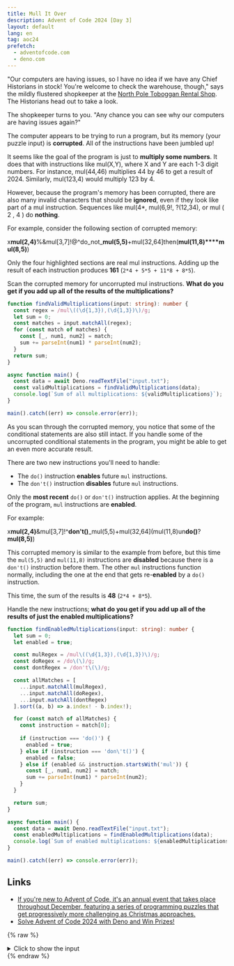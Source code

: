 ```yaml
---
title: Mull It Over
description: Advent of Code 2024 [Day 3]
layout: default
lang: en
tag: aoc24
prefetch:
  - adventofcode.com
  - deno.com
---
```


"Our computers are having issues, so I have no idea if we have any Chief Historians in stock! You're welcome to check the warehouse, though," says the mildly flustered shopkeeper at the [North Pole Toboggan Rental Shop](https://adventofcode.com/2020/day/2). The Historians head out to take a look.

The shopkeeper turns to you. "Any chance you can see why our computers are having issues again?"

The computer appears to be trying to run a program, but its memory (your puzzle input) is **corrupted**. All of the instructions have been jumbled up!

It seems like the goal of the program is just to **multiply some numbers**. It does that with instructions like mul(X,Y), where X and Y are each 1-3 digit numbers. For instance, mul(44,46) multiplies 44 by 46 to get a result of 2024. Similarly, mul(123,4) would multiply 123 by 4.

However, because the program's memory has been corrupted, there are also many invalid characters that should be **ignored**, even if they look like part of a mul instruction. Sequences like mul(4*, mul(6,9!, ?(12,34), or mul ( 2 , 4 ) do **nothing**.

For example, consider the following section of corrupted memory:

x**mul(2,4)**%&mul[3,7]!@^do_not_**mul(5,5)**+mul(32,64]then(**mul(11,8)****mul(8,5)**)

Only the four highlighted sections are real mul instructions. Adding up the result of each instruction produces **161** (`2*4 + 5*5 + 11*8 + 8*5`).

Scan the corrupted memory for uncorrupted mul instructions. **What do you get if you add up all of the results of the multiplications?**

```ts
function findValidMultiplications(input: string): number {
  const regex = /mul\((\d{1,3}),(\d{1,3})\)/g;
  let sum = 0;
  const matches = input.matchAll(regex);
  for (const match of matches) {
    const [_, num1, num2] = match;
    sum += parseInt(num1) * parseInt(num2);
  }
  return sum;
}

async function main() {
  const data = await Deno.readTextFile("input.txt");
  const validMultiplications = findValidMultiplications(data);
  console.log(`Sum of all multiplications: ${validMultiplications}`);
}

main().catch((err) => console.error(err));
```

As you scan through the corrupted memory, you notice that some of the conditional statements are also still intact. If you handle some of the uncorrupted conditional statements in the program, you might be able to get an even more accurate result.

There are two new instructions you'll need to handle:

- The `do()` instruction **enables** future `mul` instructions.
- The `don't()` instruction **disables** future `mul` instructions.

Only the **most recent** `do()` or `don't()` instruction applies. At the beginning of the program, `mul` instructions are **enabled**.

For example:

x**mul(2,4)**&mul[3,7]!^**don't()**_mul(5,5)+mul(32,64](mul(11,8)un**do()**?**mul(8,5)**)

This corrupted memory is similar to the example from before, but this time the `mul(5,5)` and `mul(11,8)` instructions are **disabled** because there is a `don't()` instruction before them. The other `mul` instructions function normally, including the one at the end that gets re-**enabled** by a `do()` instruction.

This time, the sum of the results is **48** (`2*4 + 8*5`).

Handle the new instructions; **what do you get if you add up all of the results of just the enabled multiplications?**

```ts
function findEnabledMultiplications(input: string): number {
  let sum = 0;
  let enabled = true;

  const mulRegex = /mul\((\d{1,3}),(\d{1,3})\)/g;
  const doRegex = /do\(\)/g;
  const dontRegex = /don't\(\)/g;

  const allMatches = [
    ...input.matchAll(mulRegex),
    ...input.matchAll(doRegex),
    ...input.matchAll(dontRegex)
  ].sort((a, b) => a.index! - b.index!);

  for (const match of allMatches) {
    const instruction = match[0];
    
    if (instruction === 'do()') {
      enabled = true;
    } else if (instruction === 'don\'t()') {
      enabled = false;
    } else if (enabled && instruction.startsWith('mul')) {
      const [_, num1, num2] = match;
      sum += parseInt(num1) * parseInt(num2);
    }
  }

  return sum;
}

async function main() {
  const data = await Deno.readTextFile("input.txt");
  const enabledMultiplications = findEnabledMultiplications(data);
  console.log(`Sum of enabled multiplications: ${enabledMultiplications}`);
}

main().catch((err) => console.error(err));
```

## Links

- [If you're new to Advent of Code, it's an annual event that takes place throughout December, featuring a series of programming puzzles that get progressively more challenging as Christmas approaches.](https://adventofcode.com/2024/day/3)
- [Solve Advent of Code 2024 with Deno and Win Prizes!](https://deno.com/blog/advent-of-code-2024)

{% raw %}
<details>
	<summary>Click to show the input</summary>
	<pre>
[why()what()]:!*<)~mul(929,350)({)when()@mul(878,389)}$!? mul(786,950)~when();[(#mul(808,160)mul(659,500)&+?*mul(659,863)~~&:;,>do()(%@from()^!how()how()'@mul(281,23)-^~mul(473,263)}&!?when()~mul(208,697)?^)from()}who()]-where()mul(975,727)?where()'who()&&]how()don't()]',{how())mul(862,420),mul(505,346)mul(150,525)@'~[-,]^who()mul(842,702)# where()who()/*/@-select()don't()what():when()when()how()[what()%(mul(669,360)>@!+&what() ^%mul(285,288)mul(778,743)why()!+?((^;mul(725,987)*where(491,873)+don't():how()what()'(mul(757,125)what()}/where()why()]@don't()select()}(/select()$$when()']mul(494,390)}-who()+mul(182,852)when()#*^mul(144,423))mul(250,580){what()%%where()* mul(870,438)from(431,933)' when()mul(965,381)why()how()@where()<what()what()$@&mul(124,500)(<mul(307,602)!mul(294,55)when()*mul(466,143)$when()+@why()-'what(60,159)@{mul(594,617)/%who()'why()!]who()+mul(590,187)$,,why()<>?from()mul(817,13)$;what(648,988)mul(25,13)[(do()why()when(916,672){?what()*'what())mul(469,12)&!([[how()where()mul(619,597)+]where()&{%)[+mul(734,721)^:&%how()[where()who();mul(725,524))mul(389,895)mul(166,39) )select():mul(655,784)where()]),]who()what()]:who()mul(353,573)>~%^< #what()}mul(522,78)*where()when()^$+&&mul(236,646)!-who()$>from()?%mul(376,189) $''@$ who()mul(300,957)[mul(83,888)mul(107,58)'*<mul(220,142)mul(526,112)$$*who()-{,' )mul(23,943)$who()^mul(338,718)(/'-mul(371,364)from()&)<}why()^ mul(856,727)from()#/mul(360,371)*;/$?#mul(664,647)@)how()[,+%)mul(607,641) *how()@mul(395,603)who()+-~^what()mul(909,984)from())select()what()why()^: #,mul(271,246)from()$$why()^!why()]~^mul(627,532)^(when()mul(229,147)select()+when()what()&from()$do()how()who()#who()mul(516,484)mul(897,791) ,]mul(975,824)from()mul(861,612);where()$why()%&from()%why()when()mul(467,971)*^what()%&$-%?mul(351,45)/mul(404,604)from(78,564)~:mul(821,895)@*<(mul(108,809)why(){^?how()where()who()%^mul(107,714)';who()'+:(*$mul(651,179)%&;mul(421,625)!select(67,621)$-: +mul(190,973) )+'what()how()mul(90what()mul(532,234)~**#?/:mul(178,924)<how():#where(),mul(258,345)(when())!select()}^,mul(590,995)mul(563,305)#)$?<['^what())mul(539,574)'#<&'$who()#mul(493,590)$who()what()mul(574,298)who()who()@:![mul(213,273),how()$from()who()select()why(){;&mulfrom()do() &$%how()[+mul(539,428);mul(289,634)mul(178,932),why()when()what() ^+select()>#mul(535,222)'mul(370,487)>{:::+);select()mul(228,11)mul(961,125)^select()mul(489,332)+/!^#where()select()mul(757,495)*don't();]who()how()mul(814,931)?)how()^^?$when()mul(669,252),]mul(69,754)when(),@select()when()^mul(316,878)how()']mul(772,418)!}why()(,who()mul(186,499){^[where()%$what() select()from()mul(711,645/^mul(517,805)&[why()&~mul(970,867)where()>mul[% select()who()/what() select()?select()mul(739,456)**mul(620,935)-%,where();,what()how() mul(715,502)+when()where()#>mul(635,908)why()what();:mul(30,139)<from()/%mul(832,717)where()!}mul(518,190)mul(760,645),what()<how()+mul(835,464)!'}mul(929,827)select():,'mul(838,387)when()~why()what()(from()#select()mul(147,945)how()+'[^]{&mul(325,147where()why();+^from(173,815)who(): mul(689,161)},$&#{mul(214,950)select()}why()^*mul(165,90)@where()?mul(996,995)'<#&don't()</why()]how()~ '%;mul(347,352)
[from()mul(564,902)mul(515,489)!when()mul*?*where()mul(676,277)mul(243,328)what():/+'mul(845,930)<{^&@why()from(378,555)>{/mul(696,341)$mul(178,75)$,&/]>:why()mul(531,586);;mul(639,746)~select();/$mul(501,62);]mul(796,439)>*<%where():~,*?mulfrom()+}*do()mul(766,409){mul(418,953)where();#from()select()$&what(178,382)mul(435,11)}[mul(398,68!&-<@:<why()where()*'mul(756,293)^where()!&mul(598,25)do()~mul(483,67)mul(116,813))}*@don't()mul(807,2);[-{<!!~@)mul(982,63)how()/*;?[!mul(292,746)where()'!&*mul(20,251)mul(258,348)*mul(570,47)what(720,953){}who())#^:)mul(932,524)how()-mul(939,325)!$mul(174,638)~why(588,329);mul(180,359)mul(627,164)mul(445,389)</why()[where()mul(115,522)mul(516,970)+mul(750,179)mul(393,378)'/][[-mul(400,355)[-}+[mul}*%!:~'^mul(606,611)-why()--<(  mul(637,439>$mul(628,277)mul(570,862)>]what()?<'$mul(624,957)^]mul(946,45)[~why()[from()) ?do()>how(),{+}from()mul(687,919)]why()who()who()how()<%mul(839,726)#*-'@>(~>mul(588,167)@%@when()why()when() #mul(503,12)select() %!;[don't()when(){-]%why()!%+:mul(55,105)@what())mul(349,994)}who()where(424,307)}from()what()mul(991,980)mul(313,17)where()*[+%from()&how()-;mul(118,53)~<!why()from():mul(914,345'[~}mul(276,699)how()who()):how()mul(238,673)$:{}(~mul(840,690why()from()who(){>why()^@from()-mul(40,718)'&why()mul(393,507)why()[-:,mul(715,497)- @<;#)?mul(450,459)select()~$&mul(570,625)what()mul(944,195)select()what()+%where()where() /-,mul(203,571)(+why()[(#^who()~mul*where(),why()~~why()'@mul(469,314)mul(839,867)mul(607,678)'do()*when()<?{mul~~{/$^{#^how()$mul(733,382){/select()~%mul(450,74)what()%'}where()from()select()%mul(139,672)/,%*)*mul}{*how()[mul(466,481)]'@/}+%how()-mul(474,988),mul(431,193),mul(587,948)when()~/'mul(871,567)!?from()select(177,40)}how()when()mul(974,456)]<)select()]><mul(292,269)why()-),mul(507,563)!how()&'from():mul(875$[+select();~+mul(243,139)#when()$when()[:mul(212,698)}where()#^)'when()what();mul(40,183)what();{]where()how()+where()mul(362,950)#select()mul(618,187)(mul(504,988)?'/ who()+select()where()mul(236,898)<~>:>?mul(285,955)what()/}when(){-why()mul(358,393)>@[where()(who()mul(676,462)&]why()&how())mul(872,847@+#:mul(274,134){/how(53,761)>mul(895,912)why()!*>^-]why()what()don't()/)mul(219,961)where()how()[^~'-<mul(481,864)why()who(598,406))where()~][~mul(392,606)why(122,687)'(when()@^mul(920,948)@what()where()select()%,??select()]mul(629,795)mul(645,709)'-from()where()why()>^{when()mul(177>&,,'}from(),what()mul(314,86) ]{mul(74,407)<mul(593,327)[select()mul(411,974)>how()]!;(}don't()how())mul(395,998)]select(415,991){<mul(491)<!'[~/;'what()mul(989,530)mul~$who()/'+% mul(15,199))'where()when()mul(816,920)$why(317,997){ , /&mul(551,278)?;,'$@who()where()[}don't()@select()):who()how()mul(863,732)~];^]who()%}from()where()mul(223,748)from()when()where()'+/where()what()]~mul(474,54)what(){}(~[-mul(284,25)[&>do()'who(),];},mul(374,334),!)who()(;}^{}mul(343,209)/what()[+ [{mul(952,521) [?[}:mul(264,303)where()*~where()*'mul(984,690):@@]mul(979,762)from()!(/why(976,660)who() mul(387,945)mul(885,520)$when()%who()&mul(950,716)[)when(84,652)who()/&~^-don't()?$from()mul(712,945)# why()&<}<why()]>mul(83,500)?]:/mul(567,822)how()<mul(877,379)-when()where()mul(396>?why(515,831)&[<[^mul(503,349)
!*<,){$?'select()don't()what()%,(!~mul(961,381)select()*%why() when()#$)mul(380,949)~$what(428,872)how()?&'+mul(261,613)what()what()!'<what()how(),&mul(967,970),$-/*<~mul(587,914)]mul(753,127)}~^/;()>]'mul(292,235) select()from()@who()?^what()mul(383,544):[mul(272,707)>(what()mul(735,912)}>when()select()select() {mul(62,107)/]select()mul(713,534)); #+/@?&/mul(572,504))&)>who(951,467),{*^&mul(31,687){mul(313,607)><,what(496,388) ]why(521,85)(mul(690,876))::'@<where()mul(273,373)%/mul(843why()%*)&/@[,?why()mul(531,235)mul(111,213)where()~who()/+mul(189,15)-%~why()@'mul(964,850)[why()who()who():$&-where()do()why(){when()mul(434,480);from())mul(579,808)+[ ~ $ when()mul(856,871):[^,when()what()how()mul(191[;(mul(900,159)how()-,from()()do();who()');-!>why()who()mul(596,341)<,mul(455,990)<{mul(497,180)when()select()@ -mul(613,543)don't(){what()~[where()] ,^mul(333,124){where()where()>!:mul(545,512)why()(mul(561,668)what()%^/(mul(478,75)@where()mul(329,992)$from(): ,*mul(866(}*)why(),mul(241,743);@select()+>?how()}mul(844,735)how()>select(){^{from(){do()mul(966,882)how(){!<*'select()'!!mul(987,455)#~mul(515,519)&when(896,529)how()mul(631,876from()+what())do()what(){who()+(;'from()!mul(426,523)[why()-<&!,mul(460,572)&what()&/~/mul@what()&select()+who()$mul(243,403)mul(632,748)@#%@why() when()[))mul(17,783)}mul(713,921)+<>@how()~&who()why(274,888) mul(271,938)^]'!why()mul(511,239)$+when()^@>>mul(97,300)!who()when(841,168)$#!:don't()select(){how()>where()+who()*mul(237,42)how()how()mul(241,881)why()^^select()&when()#[;&mul(907,680)mul(984,346)^!}don't()[*>mul(210,168):[]~?/;~mul(936,602)do()}!(,!^*what(){*mul(818,741)^/]$}#when() don't()what()mul(675,247+{+:from(596,382)what()&#mul(545,450){how(536,664)({@,-/+mul(844,400)^%when()#~from()how()%+mul(178,299)mul(47,387)];}-,mul(73,974)#+;~['mul(722,711)why()when()<*&select()mul(662,195)%mul(928,541)why()}^select()select()mul/mul(875,585)when()when(999,528)<why(),;mul(699,625))^!mul(207,213)how() {#>[mul(604,342);[@<,:when()who()mul(620,728) :}what()mul(135,593)}when())):*;'who()%mul(453,733)#^'- '}[])mul(645,243)who()@^?when()>mul(625,242&>(/@*?${{~mul(407,983)#% ^* mul(932,718);who()~$mulwhen()how() mul(88,59)?where()@}~-mul(123,691):>^[/what()mul(744,809)+){!?- '*mul(213,965)'when()-why()how()mul(477,506)@who()mul(701,848)when()%~where()>^mul(165,63))*}$,#mul(399,533)from()when(){$ do()from()^,,}[when()mul(704,3)]mul(694,548)what()mul(900,108)mul(774,475)[where()<%why()what()~$^mul(883,579)~when()&%/mul(923,647)where()$^where()</where(464,139)/who(){mul(17,805)select(),mul(326,383)select()$mul(987,354)mul(639,894)}who()#mul(960,252)@%^:#mul(445 when()/who()why();mul(609,294)*,'why()why()who()where()<)when()don't()-<?{%where()where()[^mul(950,349){mul(290,391){(mul(109,772)when()/do()*mul(335,149)'~~<]'-}who()?mul(171,887)%-why()$from()?>?*mul(807,659)when()]*@(+mul}when(76,45)//'when()%mul(222,35)}:%:mul(671,994)how()who()do()}from()mul(172,811)>{ ?how();?why()*don't()?what()what(771,976)^why()}mul(76,532)@%(>}mul(256,283)(/$,]from()]^[!mul-)%%%,@&mul(882,66)^where()&[when()do()when()/why()&^~mul(727,37)'%how()why();,';;-mul(535%~&select()mul(753,604)mul(442,703)#from()#mul(451,658)mul(690,961)[^+<}%^mul(409,762)!'mul(785,505)/$who()&:;%$;%mul(181,733)*+when()$#+select()mul(295,726)*@,do()?#*<,where(650,5):why()<mul/'&{!who()why()from(136,768)select()&mul(261,933)mul(265,684)@:-what(552,176)(:]#!/usr/bin/perl{-$mul(912,21)
^^<from()~mul(453,52)<when()'mul(566,994)why()mul(300,902)]'{what(587,168)who()mul(136,86))% %# what()}mul(491,28)%mul(267,97)mul(901,797)what())<)what()why()mul(194,422who()select()]}%%';%who()who()mul(11,309)what()>  what():^where()mul(869,48)&?<*mul(342,192)from()@who()why()who()*mul(230,176)'mul(587,59)[~'/when()](mul(979,301)+:,mul(651,625)mul(325,740?'#&??when()@*;^do()when(),~}who()%$^mul(564,586)where()$mul(686,200)};{%mul(666,187)>'?)/$$mul(337,903when(),why(){*@)-select()*/mul(788,793)];how()!({where()@*who()mul(787,265)?(^/[#-)where()[mul(111,927)*mul(27,304)+{)when()%+-#mul(176,110)who(588,615)mulwhen(506,316)@]?(&@}' ,mul(358,826)~who()mul(501,531)mul(365,143)<^[who(677,182)mul(759,671)from()why()[*what()+mul(679,332){?*mul(817,808)?({how()when(556,48),from()}{mul(90,989)-mul(503,769);:#(]'how()'$:mul(859,40)how(597,760)-]~what()why(),;mul(638,143)}what()],!]]mul(428,646)mul(353,573when();<from()from(952,541)mul(320,540)<*;do()mul(687,955)when(629,249)when()mul(602,820)%^}select()[mul(662,858)from()how(923,259)( mul(743,736%}>,mul(691,924)[from(),~ mul(875,629)(~%;+#]select()mul(338,859)?{where()}+what()/what()when()$mul(375,365)<+^}where()&mul(336,223)?:~who()/:(<mul(178,250)>what(501,622)?@how()*why()select()mul(984,814)?who()mul(808,237)mul(194,593)(^/~!mul(795,480)/!mul(749,71)mul(934,601)'mul(807,763)?]from()when();mul(515,591))who()where()what()$+from()[><mul(499,662),~select()<where()^mul(817,451)'mul(306,889)?~@':@}mul(467why()who()}^what()%{>mul(911,440)$&>($when(52,661))]from();mul(886,109)from()%don't()how() &from()mul(915,528)!;]who()mul(144,716)*%where()what()[mul(376,205) ?who()mul(274,491)mul(671,696))mulhow()]mul(375,359){*:~(mul(956,842)do()!?select() &(]}where()mul(618,693)how(105,340)when()*:+<^>&mul(761,859)]from()}>why()'mul(542,515)mul(462,546)^mul(660,240)what()]/:how()mul(609,298)**%when()(,mul(279,293)when()+%(;(%^^mul(392,795)?@-%])don't();how()-+when()<+mul(128,643)}!*}^}'}]-don't() mul(930,403)<!%'^'~{?[mul(933,726)}>when()when(){<^*why()mul(11,788)>]-how()',?who()mul(442,615)from()(from()(#{?$(]mul(654,462),,#~);'/mul(960,246)select()mul(111,461)mulfrom()(~,where()mul(641,83):#{'*(from()mul(759,794)what()//+:*mul:;mul(543,856)mul(602,732)^mul(124,738)%),[~$mul(378,18)]/when()&~mul(723,701):-{why()+where()*what()$&mul(633,998)select()+when(562,500)mul(833,630)why()how()where()from(799,941)mul-<@-!^mul(945,843)}}-*^#mul(705,202)%]'how()&]what()~who()/mul(616,696)*mul(163,194)what()&mul(941,303)'}what()^ #'&mul(924,715)from()<from()<&do()]$?(@+mul(267,485)%,~>>@^{mul(526,75)&what()!@!{what()mul(248,994)$select(253,838)~)~mulselect()&^;^]where()mul(985,752)mul(275,971)@where()[mul(592,347)mul(209);:!when()who()$/mul(17,702)&{#!who()mul(800,427)-$&mul(939,888)~#when()where()']<}]<mul(143,267)]~what()}} +mul(681,583)/mul(656,683)[where(492,186)where()from()'how()}&-mul(320,914)~select(459,90)who()mul(345,44)why()%mul(720,338)})+(,#/mul(265,100)&*;mul(677,183)how(){when()what()from()mul(238,545 +/mul(525,84)select()*+mul^why())#:;#%,)mul(876,21)~)(from()what()/$* mul(344,65)select()-^what()<how()}don't()mul(548,676)/>?who()mul[,mul(833,540)~-^#when()@{^(>mul(946,450)
who()mul(242when(101,870))>@mul(753,627) @:select()who(406,895)'%do();who()%mul(361,888)why()!%how()mul(700,949)$mul(180,872)(*#(mulhow()mul(882,985)(+?mul(351,704)[)how()#how()mul(764,860)!who(404,988)from()mul(993,557){,why()>who()mul(56,860)what()[/mul(347,909)}{mul(699,230)?~%why()-:why()>?mul(445,473)mul(267,398)'~mul(650,363)*what(){*?{where(){}>mul(601,997)> where() mul(497,753)select(){when(868,294)mul(141,967)how()who()$mul!what()!~who()}who():mul(36,947)where()mul(681,450)mul(240,143)mul(444,949)?don't()>*^ where():mul(497,86)mul(430,567)]}%!mul(193,883)?mul(910,491&mul(689,168)what()<;~mul(29,977)~^?~&select()<~]mul(205,284)mul-**&,!{mul(737,674)}, ;mul(12,767)<[when(422,261)where(),})'$mul(532,879)who()mul(397what(941,622)/mul(765,185)who() mul(798,105)'&(/who()mul(332,180);when(757,619)how()<when()?what()don't()^#]why()]:/mul(392,698)what()when()/]+(:how(61,243)&<mul(436,468)^$]')*>mul(505,995)>*[({;^}#mul(890,215)%]%{-mul(908,576)when()[;mul(714,969)>+&]~? {@mul(60,591)>$mul(792,423)where()@what(114,480){^ -$mul(354,440)(-mul(713,525)where(784,906)#^}^[}mul(305,922)how(){: ~}<>}}mul(448,877)'!mul(751,305)!%don't()mul(179,695)? ?}how()mul(841,995)~when()from()&>[mul(353,537)}]+;mul(501,394)^{/^^ />mul(999,635)!$;,how()?$%~mul(605,217);[?how()#from()mul(936,501)select()from()'{~from() />don't():how()/>:select()mul(246,594)from(358,782),[)~mul(256,918)$(}where()}how()mul(370,832)&why()mul(925,451)<mul(743,528) -select()-!)mul(917,739]^{who()&<who()from()+mul(815,611)-}{mul(893,272)~who()don't()@{?%{+)@?from(566,346)mul(322when()(what()mul(687,268)[what()mul(463,899)from()#:%^mul(56,377)([%mul(260,934)mul(945,828)+]where()-(mul(609,15)&mul(287,981)--who()-mul(452,70)),mul(836,664)$>mul(47,536)%$]@mul(694,750)#who()mul(604,542):%(how(){<why()mul(632,9)who()what()@mul(879,873)(,from()};mul(632,382){mul(747,827)'';why()[from()*]!mul(697,54),#-<when()why(461,16)]{&?mul(248,435)mul(258,340)}mul(499,391)who()@^mul(409,16)'<why()%'select(154,997)mul(787,500))why(){when()#$mul(643,861)]!] :#mul(562,129)mul(577,258)- when()(when()/}how()from()'mul(15,451)}what()what()?,select()mul(981,70)-'{mul(722,521)'what();*mul(123,277)]+'%^why()mul(213,164{why()select()do()mul(900,548)('mul(148,194)who()mul(62,852)<:mul(61,450) *:{/@'&:@mul(131,406)) '(do()how():/,^$}?mul(909,412)>mul(972,130)@}what()$mul(222,940)));(*!)(%}mul(455,452)@&mul(8,457)how(){from()?how()'from(),]^mul(965,893)why()/-!+&^what()-mul(787,423)what(){where(959,674):who()]?mul(963,475)}~where():mul(81,905)$select()how()(@mul(465,909)-$select(849,483)?mul(534,596)why()->mul(196,18)select()+%mul(27,285)where()?why(){mul(664,943)$(who()%*mul(813,372)*~+&@('{how()mul(834,380)$/how(),why()}:#@*mul(813,509)^)from();*mul(545,292)%select()when(353,207)<mul(708,344)*when()mul(342,781)[select()from(950,341)what()]how()~;$mul(117,146)select()+~who()what()@%>where()mul(767,38)]mul(24,562)
how()[[)&?&:mul(218,640)]who()^{mul(108,530)*+}}~<;-mul(179,490)}'+how()~%$mul(33,386)~when(694,12)(&where()}}~'mul(459&why()do()*:@+<<}mul(19,511)do()(mul(541,350)&!,mul(387,141)< <what()from()*mul(238,338)~ ^^what()'#~%mul(772,919)when()#:do()from()>{how(921,168) $}mul(429,335))do()mul(806,883):from(853,895)from()do()[select()+*mul(175,190)+mul(682,133){+'[mul(846,821)]%}@)&mul(116,347)who()/'<~mul(924,51)$,when()>(from()!mul(209,245)(@'where()select()?]/mul(460,178)-/why(825,431)!do()what()<how()mul(517,419):{~,-;!&mul(631,707who()/&)]+;where():)mul(68,998)when(){~how()where()from(622,385)!)!mul(587,990)-[ ^>{!mul(765,879)&&mul(798,713)where()who()from()~mul(739,10)%] :>-when()]mul(131,912)?{ {$>?why()$+mul(825,581)what()mul(905,252)&when()>,%}'%-what()don't()~$where())?when()?from(968,779)mul(863,782)^$<mul(631,509)$mul(930,251)?~!+'what()+(<select()mul(204,65)mul(231,133)$why()^%mul(332,786)why()!~;who()[from()mul(726,913)/from()mul(484,642):(!when()/what():#(?mul(590,989),{what()&who()~mul(879,143)!{{-;why() ]:where()don't()-~>;:[!~what()mul(498,143)what()!*why()mul(347,195)#/mul(930,586)-/select()*:{mul(439,475>^from() )^>>^)why()mul(453,205)when()?[mul(75,857)[when()~how())who(){when()^+mul(201,137)>why():!+who(645,81)[why()mul(861,373):!when()*how()?'?;mul(410,947)what()%^[>mul(106,316)> ^(where()~select()where()what()mul(296,671)%select()&+{]*-when()mul(481,274) '$mul(929,179)&'&+ +~/%mul(29,898){^+{^/mul(580,352)when()from()]mul(585,530)*'mul(638,910)&/:^don't()->&!mul(894,636)when()*when()mul(577,671)}/~ <],$mul(999,788)/how()!;mul(574,638)-where()!^mul(66,674)/}mul(937,514)do()([*,+@(who()*;mul(750,907)^why()what()[*>mul(303,172)*why();how()+@}:;]mul(15,812)where()-:where()~mul(673,466)+{$'%mul(623,971)[select()don't()mul(7,739)!&,)'who()%'mul(509,601))select() do()select()mul(36,79)mul(199,611)mul(983,700)@;?@how()why()mul(136,594)[+%}how()mul(34,407)[where()^!when()don't()~how()(@mul(71,117){#?mul(857,810),>[when()mul(993,232)what()why() when()~+${mul(103,182)>-from()<select(762,467)how() *<mul(607,926)mul(606,36)$>from(),mul(756,418)):what()'~from()select()mul(833,12)<#why()~$ ,mul(74,614):from()% @{]from()+:mul(120,343)mul(714,187)why():mul(379,724)^select()-$-?$who()~who()mul(5,213))(,?]mul(151,375))^$:;@:mul(34,537)${&!-#,[mul(289,643)what()why()>select()select()mul(938,238)+mul(32,613)mul(415,379)[,<~$$don't()mul(272,584)?-]&mul(164,981),>+how(623,296)<select()who()%(where(396,349)mul(37,177)[)mul(527,858)~*<?select()&&#+:mul(411,460)*%<@>!{+mul(628,434)why()how()(who()~-($how()mul(912,947)}mul(279,831)where()(++select()+]#mul(916,868)}+>^-from()@mul(834,585)!]@what()select()+#)/mul(722,165)from()what()mul(220,639)^[[{$mul(738,370)$who()who()<</ > >mul(650,822)),/<,?when()mul(387,845)#from()&where()what(){mul(921,764)?from()from()do()>(;%~'mul(323,507)&}&#why()when()who()mul(998,500)select()[mul(543,802)from(){&?*/mul(809,888)+',%[&when()$mul(909,660)do(),:;)&>mul(303,499)when()!where(){%what()#mul(176,667)&*mul(789,667)}*when()/;how()*when()mul(181,142)how()what()
	</pre>
</details>
{% endraw %}
